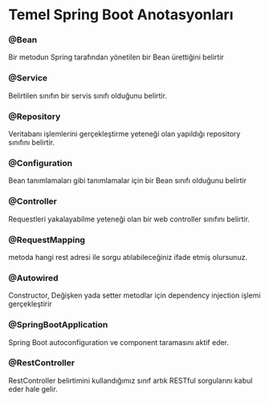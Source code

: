# Temel Spring Boot Anotasyonları
### @Bean  
Bir metodun Spring tarafından yönetilen bir Bean ürettiğini belirtir
### @Service
Belirtilen sınıfın bir servis sınıfı olduğunu belirtir.
### @Repository 
Veritabanı işlemlerini gerçekleştirme yeteneği olan yapıldığı repository sınıfını belirtir.
### @Configuration
Bean tanımlamaları gibi tanımlamalar için bir Bean sınıfı olduğunu belirtir
### @Controller 
Requestleri yakalayabilme yeteneği olan bir web controller sınıfını belirtir.
### @RequestMapping
 metoda hangi rest adresi ile sorgu atılabileceğiniz ifade etmiş olursunuz.
### @Autowired 
Constructor, Değişken yada setter metodlar için dependency injection işlemi gerçekleştirir
### @SpringBootApplication 
Spring Boot autoconfiguration ve component taramasını aktif eder.

### @RestController
RestController belirtimini kullandığımız sınıf artık RESTful sorgularını kabul eder hale gelir.